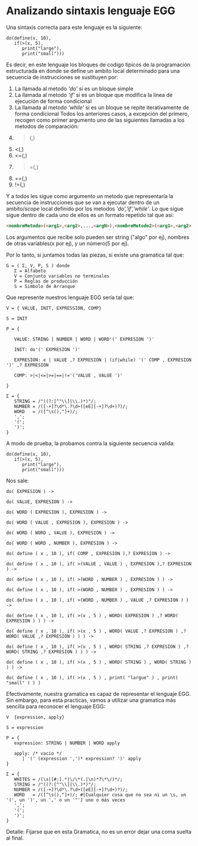 
# Analizando sintaxis lenguaje EGG
Una sintaxis correcta para este lenguaje es la siguiente:
```egg
do(define(x, 10),
   if(>(x, 5),
      print("large"),
      print("small")))
```

Es decir, en este lenguaje los bloques de codigo tipicos de la programación estructurada en donde se define un ambito local determinado para una secuencia de instrucciones se sustituyen por:
1) La llamada al metodo *'do'* si es un bloque simple
2) La llamada al metodo *'if'* si es un bloque que modifica la linea de ejecución de forma condicional
3) La llamada al metodo *'while'* si es un bloque se repite iterativamente de forma condicional
Todos los anteriores casos, a excepción del primero, recogen como primer argumento uno de las siguientes llamadas a los metodos de comparación:
1) >(<arg1>,<arg2>)
2) <(<arg1>,<arg2>)
3) <=(<arg1>,<arg2>)
4) >=(<arg1>,<arg2>)
5) ==(<arg1>,<arg2>)
6) !=(<arg1>,<arg2>)

Y a todos les sigue como argumento un metodo que representaría la secuencia de instrucciones que se van a ejecutar dentro de un ambito/*scope* local definido por los metodos *'do','if','while'*. Lo que sigue sigue dentro de cada uno de ellos es un formato repetido tal que así:

```html
<nombreMetodo>(<arg1>,<arg2>,...,<argN>),<nombreMetodo2>(<arg1>,<arg2>,...,<argN>), ...
```

Los argumentos que recibe solo pueden ser string ("algo" por ej), nombres de otras variables(x por ej), y un número(5 por ej).

Por lo tanto, si juntamos todas las piezas, si existe una gramatica tal que:
```
G = ( Σ, V, P, S ) donde
   Σ = Alfabeto
   V = Conjunto variables no terminales
   P = Reglas de producción
   S = Simbolo de Arranque
```

Que represente nuestros lenguaje EGG sería tal que:

```
V = { VALUE, INIT, EXPRESSION, COMP}

S = INIT

P = {

   VALUE: STRING | NUMBER | WORD | WORD'(' EXPRESION ')'

   INIT: do'(' EXPRESION ')'

   EXPRESION: ϵ | VALUE ,? EXPRESION | (if|while) '(' COMP , EXPRESION ')' ,? EXPRESION 

   COMP: >|<|<=|>=|==|!='('VALUE , VALUE ')'

}

Σ = {
   STRING = /"((?:[^"\\]|\\.)*)"/;
   NUMBER = /([-+]?\d*\.?\d+([eE][-+]?\d+)?)/;
   WORD   = /([^\s(),"]+)/;
   ',';
   '(';
   ')';
}
```

A modo de prueba, la probamos contra la siguiente secuencia valida:

```egg
do(define(x, 10),
   if(>(x, 5),
      print("large"),
      print("small")))
```

Nos sale:

```
do( EXPRESION ) ->

do( VALUE, EXPRESION ) ->

do( WORD ( EXPRESION ), EXPRESION ) ->

do( WORD ( VALUE , EXPRESION ), EXPRESION ) ->

do( WORD ( WORD , VALUE ), EXPRESION ) ->

do( WORD ( WORD , NUMBER ), EXPRESION ) ->

do( define ( x , 10 ), if( COMP , EXPRESION ),? EXPRESION ) ->

do( define ( x , 10 ), if( >(VALUE , VALUE ) , EXPRESION ),? EXPRESION ) ->

do( define ( x , 10 ), if( >(WORD , NUMBER ) , EXPRESION ) ) ->

do( define ( x , 10 ), if( >(WORD , NUMBER ) , EXPRESION ) ) ->

do( define ( x , 10 ), if( >(WORD , NUMBER ) , VALUE ,? EXPRESION ) ) ->

do( define ( x , 10 ), if( >(x , 5 ) , WORD( EXPRESION ) ,? WORD( EXPRESION ) ) ) ->

do( define ( x , 10 ), if( >(x , 5 ) , WORD( VALUE ,? EXPRESION ) ,? WORD( VALUE ,? EXPRESION ) ) ) ->

do( define ( x , 10 ), if( >(x , 5 ) , WORD( STRING ,? EXPRESION ) ,? WORD( STRING ,? EXPRESION ) ) ) ->

do( define ( x , 10 ), if( >(x , 5 ) , WORD( STRING ) , WORD( STRING ) ) ) ->

do( define ( x , 10 ), if( >(x , 5 ) , print( "largue" ) , print( "small" ) ) ) 
```

Efectivamente, nuestra gramatica es capaz de representar el lenguaje EGG. Sin embargo, para esta practicas, vamos a utilizar una gramatica más sencilla para reconocer el lenguaje EGG:

```
V  {expression, apply}

S = expression

P = {
   expression: STRING | NUMBER | WORD apply 

   apply: /* vacio */
      | '(' (expression ',')* expression? ')' apply
}

Σ = {
   WHITES = /(\s|[#;].*|\/\*(.|\n)*?\*\/)*/;
   STRING = /"((?:[^"\\]|\\.)*)"/;
   NUMBER = /([-+]?\d*\.?\d+([eE][-+]?\d+)?)/;
   WORD   = /([^\s(),"]+)/; #[Cualquier cosa que no sea ni un \s, un '(', un ')', un ',' o un '"'] uno o más veces
   ',';
   '(';
   ')';
}
```

Detalle: Fijarse que en esta Gramatica, no es un error dejar una coma suelta al final.